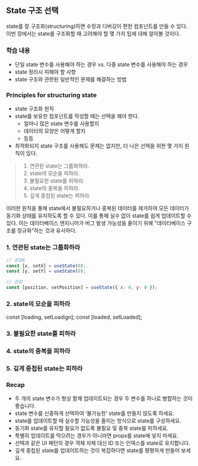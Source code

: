 ## State 구조 선택

state를 잘 구조화(structuring)하면 수정과 디버깅이 편한 컴포넌트를 만들 수 있다. 이번 장에서는 state를 구조화할 때 고려해야 할 몇 가지 팁에 대해 알아볼 것이다.

### 학습 내용

- 단일 state 변수를 사용해야 하는 경우 vs. 다중 state 변수를 사용해야 하는 경우
- state 정리시 피해야 할 사항
- state 구조와 관련된 일반적인 문제를 해결하는 방법

### Principles for structuring state

- state 구조화 원칙
- state를 보유한 컴포넌트를 작성할 때는 선택을 해야 한다.
  - 얼마나 많은 state 변수를 사용할지
  - 데이터의 모양은 어떻게 할지
  - 등등
- 최적화되지 state 구조를 사용해도 문제는 없지만, 더 나은 선택을 위한 몇 가지 원칙이 있다.

> 1. 연관된 state는 그룹화하라.
> 2. state의 모순을 피하라.
> 3. 불필요한 state를 피하라.
> 4. state의 중복을 피하라.
> 5. 깊게 중첩된 state는 피하라.

이러한 원칙을 통해 state에서 불필요하거나 중복된 데이터를 제거하여 모든 데이터가 동기화 상태를 유지하도록 할 수 있다. 이를 통해 실수 없이 state를 쉽게 업데이트할 수 있다. 이는 데이터베이스 엔지니어가 버그 발생 가능성을 줄이기 위해 "데이터베이스 구조를 정규화"하는 것과 유사하다.

### 1. 연관된 state는 그룹화하라

```jsx
// 권장X
const [x, setX] = useState(0);
const [y, setY] = useState(0);

// 권장
const [position, setPosition] = useState({ x: 0, y: 0 });
```

### 2. state의 모순을 피하라

const [loading, setLoadign];
const [loaded, setLoaded];

### 3. 불필요한 state를 피하라

### 4. state의 중복을 피하라

### 5. 깊게 중첩된 state는 피하라

### Recap

- 두 개의 state 변수가 항상 함께 업데이트되는 경우 두 변수를 하나로 병합하는 것이 좋습니다.
- state 변수를 신중하게 선택하여 ‘불가능한’ state를 만들지 않도록 하세요.
- state를 업데이트할 때 실수할 가능성을 줄이는 방식으로 state를 구성하세요.
- 동기화 state를 유지할 필요가 없도록 불필요 및 중복 state를 피하세요.
- 특별히 업데이트를 막으려는 경우가 아니라면 props를 state에 넣지 마세요.
- 선택과 같은 UI 패턴의 경우 객체 자체 대신 ID 또는 인덱스를 state로 유지합니다.
- 깊게 중첩된 state를 업데이트하는 것이 복잡하다면 state를 평평하게 만들어 보세요.
